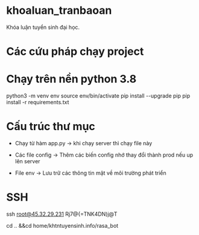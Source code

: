 # khoaluan_tranbaoan

Khóa luận tuyển sinh đại học.

# Các cứu pháp chạy project

# Chạy trên nền python 3.8

python3 -m venv env
source env/bin/activate
pip install --upgrade pip
pip install -r requirements.txt

# Cấu trúc thư mục

- Chạy từ hàm app.py -> khi chạy server thì chạy file này

- Các file config -> Thêm các biến config nhớ thay đổi thành prod nếu up lên server

- File env -> Lưu trữ các thông tin mật về môi trường phát triển

# SSH

ssh root@45.32.29.231
Rj7@{=TNK4DN)j@T

cd .. &&cd home/khtntuyensinh.info/rasa_bot
